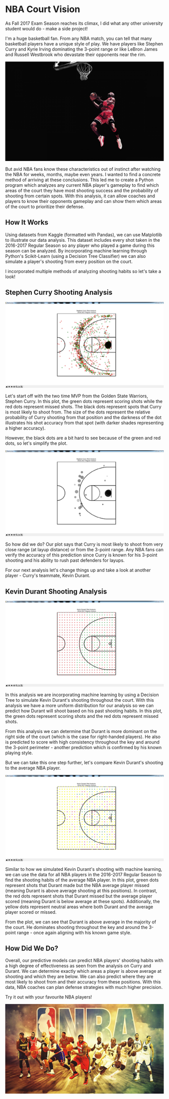 # NBA Court Vision

As Fall 2017 Exam Season reaches its climax, I did what any other university student would do - make a side project! 

I'm a huge basketball fan. From any NBA match, you can tell that many basketball players have a unique style of play. We have players like Stephen Curry and Kyrie Irving dominating the 3-point range or like LeBron James and Russell Westbrook who devastate their opponents near the rim. 

![Screenshot](images/Jordan.jpg)

But avid NBA fans know these characteristics out of instinct after watching the NBA for weeks, months, maybe even years. I wanted to find a concrete method of arriving at these conclusions. This led me to create a Python program which analyzes any current NBA player's gameplay to find which areas of the court they have most shooting success and the probability of shooting from certain spots. With this analysis, it can allow coaches and players to know their opponents gameplay and can show them which areas of the court to prioritize their defense.



## How It Works

Using datasets from Kaggle (formatted with Pandas), we can use Matplotlib to illustrate our data analysis. This dataset includes every shot taken in the 2016-2017 Regular Season so any player who played a game during this season can be analyzed. By incorporating machine learning through Python's Scikit-Learn (using a Decision Tree Classifier) we can also simulate a player's shooting from every position on the court. 

I incorporated multiple methods of analyzing shooting habits so let's take a look!



## Stephen Curry Shooting Analysis

![Screenshot](images/Stephen_Curry_Shots.jpg)

Let's start off with the two time MVP from the Golden State Warriors, Stephen Curry. In this plot, the green dots represent scoring shots while the red dots represent missed shots. The black dots represent spots that Curry is most likely to shoot from. The size of the dots represent the relative probability of Curry shooting from that position and the darkness of the dot illustrates his shot accuracy from that spot (with darker shades representing a higher accuracy).

However, the black dots are a bit hard to see because of the green and red dots, so let's simplify the plot.



![Screenshot](images/Stephen_Curry_Shots2.jpg)

So how did we do? Our plot says that Curry is most likely to shoot from very close range (at layup distance) or from the 3-point range. Any NBA fans can verify the accuracy of this prediction since Curry is known for his 3-point shooting and his ability to rush past defenders for layups.

For our next analysis let's change things up and take a look at another player - Curry's teammate, Kevin Durant.



## Kevin Durant Shooting Analysis

![Screenshot](images/Kevin_Durant_Shots.jpg)

In this analysis we are incorporating machine learning by using a Decision Tree to simulate Kevin Durant's shooting throughout the court. With this analysis we have a more uniform distribution for our analysis so we can predict how Durant will shoot based on his past shooting habits. In this plot, the green dots represent scoring shots and the red dots represent missed shots. 

From this analysis we can determine that Durant is more dominant on the right side of the court (which is the case for right-handed players). He also is predicted to score with high consistency throughout the key and around the 3-point perimeter - another prediction which is confirmed by his known playing style.  

But we can take this one step further, let's compare Kevin Durant's shooting to the average NBA player.



![Screenshot](images/Kevin_Durant_Shots2.jpg)

Similar to how we simulated Kevin Durant's shooting with machine learning, we can use the data for all NBA players in the 2016-2017 Regular Season to find the shooting habits of the average NBA player. In this plot, green dots represent shots that Durant made but the NBA average player missed (meaning Durant is above average shooting at this positions). In contrast, the red dots represent shots that Durant missed but the average player scored (meaning Durant is below average at these spots). Additionally, the yellow dots represent neutral areas where both Durant and the average player scored or missed. 

From the plot, we can see that Durant is above average in the majority of the court. He dominates shooting throughout the key and around the 3-point range - once again aligning with his known game style. 



## How Did We Do?

Overall, our predictive models can predict NBA players' shooting habits with a high degree of effectiveness as seen from the analysis on Curry and Durant. We can determine exactly which areas a player is above average at shooting and which they are below. We can also predict where they are most likely to shoot from and their accuracy from these positions. With this data, NBA coaches can plan defense strategies with much higher precision. 

Try it out with your favourite NBA players!

![Screenshot](images/all_stars.jpg)
